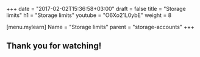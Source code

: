 +++
date = "2017-02-02T15:36:58+03:00"
draft = false
title = "Storage limits"
h1 = "Storage limits"
youtube = "O6Xo21L0ybE"
weight = 8

[menu.mylearn]
Name = "Storage limits"
parent = "storage-accounts"
+++

## Thank you for watching!
